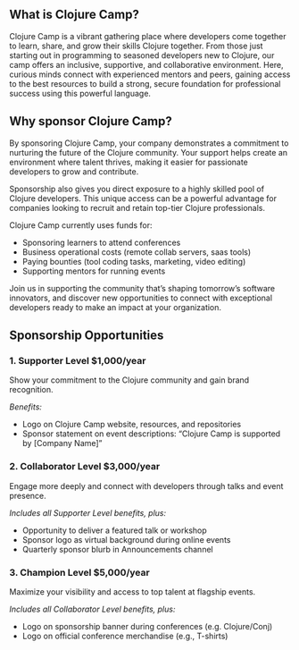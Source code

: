 ## What is Clojure Camp?

Clojure Camp is a vibrant gathering place where developers come together to learn, share, and grow their skills Clojure together. From those just starting out in programming to seasoned developers new to Clojure, our camp offers an inclusive, supportive, and collaborative environment. Here, curious minds connect with experienced mentors and peers, gaining access to the best resources to build a strong, secure foundation for professional success using this powerful language.

## Why sponsor Clojure Camp?

By sponsoring Clojure Camp, your company demonstrates a commitment to nurturing the future of the Clojure community. Your support helps create an environment where talent thrives, making it easier for passionate developers to grow and contribute.

Sponsorship also gives you direct exposure to a highly skilled pool of Clojure developers. This unique access can be a powerful advantage for companies looking to recruit and retain top-tier Clojure professionals.

Clojure Camp currently uses funds for:
- Sponsoring learners to attend conferences
- Business operational costs (remote collab servers, saas tools)
- Paying bounties (tool coding tasks, marketing, video editing)
- Supporting mentors for running events

Join us in supporting the community that’s shaping tomorrow’s software innovators, and discover new opportunities to connect with exceptional developers ready to make an impact at your organization.

## Sponsorship Opportunities

### 1. Supporter Level $1,000/year

Show your commitment to the Clojure community and gain brand recognition.

*Benefits:*

- Logo on Clojure Camp website, resources, and repositories
- Sponsor statement on event descriptions: “Clojure Camp is supported by [Company Name]”


### 2. Collaborator Level $3,000/year

Engage more deeply and connect with developers through talks and event presence.

*Includes all Supporter Level benefits, plus:*

- Opportunity to deliver a featured talk or workshop
- Sponsor logo as virtual background during online events
- Quarterly sponsor blurb in Announcements channel


### 3. Champion Level $5,000/year

Maximize your visibility and access to top talent at flagship events.

*Includes all Collaborator Level benefits, plus:*

- Logo on sponsorship banner during conferences (e.g. Clojure/Conj)
- Logo on official conference merchandise (e.g., T-shirts)
